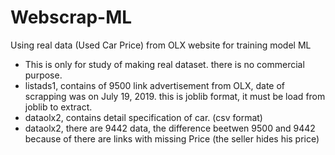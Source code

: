 # Webscrap-ML
Using real data (Used Car Price) from OLX website for training model ML

- This is only for study of making real dataset. there is no commercial purpose.
- listads1, contains of 9500 link advertisement from OLX, date of scrapping was on July 19, 2019.
  this is joblib format, it must be load from joblib to extract.
- dataolx2, contains detail specification of car. (csv format)
- dataolx2, there are 9442 data, the difference beetwen 9500 and 9442 because of there are links with missing Price (the seller hides his price)
